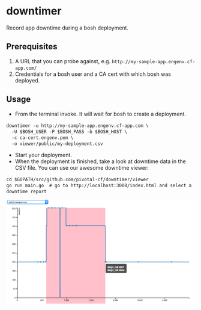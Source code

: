 # downtimer

Record app downtime during a bosh deployment.

## Prerequisites

1. A URL that you can probe against, e.g. `http://my-sample-app.engenv.cf-app.com/`
2. Credentials for a bosh user and a CA cert with which bosh was deployed.

## Usage

* From the terminal invoke. It will wait for bosh to create a deployment.
```
downtimer -u http://my-sample-app.engenv.cf-app.com \
  -U $BOSH_USER -P $BOSH_PASS -b $BOSH_HOST \
  -c ca-cert.engenv.pem \
  -o viewer/public/my-deployment.csv
```
* Start your deployment.
* When the deployment is finished, take a look at downtime data in the CSV file. You can use our awesome downtime viewer:
```
cd $GOPATH/src/github.com/pivotal-cf/downtimer/viewer
go run main.go  # go to http://localhost:3000/index.html and select a downtime report
```
![Viewer](/viewer/viewer-screenshot.png?raw=true "Downtime Viewer")
